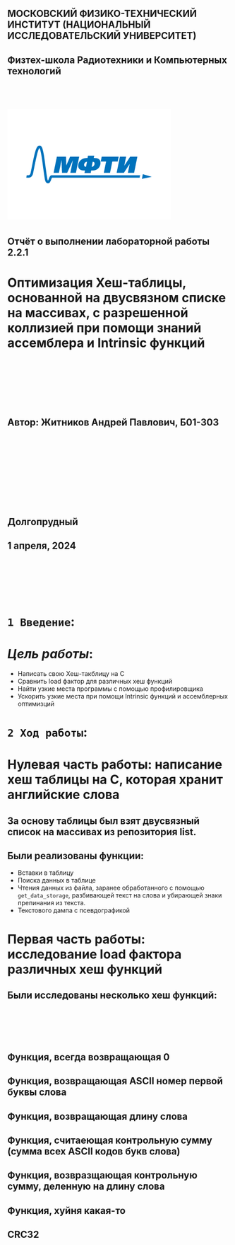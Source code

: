 ## МОСКОВСКИЙ ФИЗИКО-ТЕХНИЧЕСКИЙ ИНСТИТУТ (НАЦИОНАЛЬНЫЙ ИССЛЕДОВАТЕЛЬСКИЙ УНИВЕРСИТЕТ)

## Физтех-школа Радиотехники и Компьютерных технологий
<br/>


# ![1](/images/2.png) 

##  Отчёт о выполнении лабораторной работы 2.2.1
#  Оптимизация Хеш-таблицы, основанной на двусвязном списке на массивах, с разрешенной коллизией при помощи знаний ассемблера и Intrinsic функций

<br/>
<br/>
<br/>
<br/>
<br/>
<br/>

## Автор: Житников Андрей Павлович, Б01-303
<br/>
<br/>
<br/>
<br/>
<br/>
<br/>
<br/>
<br/>
<br/>

## Долгопрудный
## 1 апреля, 2024
<br/>
<br/>
<br/>
<br/>
<br/>

# `1 Введение`: 
# *Цель работы*: 
* Написать свою Хеш-такблицу на С
* Сравнить load фактор для различных хеш функций
* Найти узкие места программы с помощью профилировщика
* Ускорить узкие места при помощи Intrinsic функций и ассемблерных оптимизций
  
# `2 Ход работы`:
# Нулевая часть работы: написание хеш таблицы на С, которая хранит английские слова

## За основу таблицы был взят двусвязный список на массивах из репозитория list. 
## Были реализованы функции:
* Вставки в таблицу
* Поиска данных в таблице
* Чтения данных из файла, заранее обработанного с помощью `get_data_storage`, разбивающей текст на слова и убирающей знаки препинания из текста.
* Текстового дампа с псевдографикой
# Первая часть работы: исследование load фактора различных хеш функций
## Были исследованы несколько хеш функций:
<br/>
<br/>
<br/>
<br/>

## Функция, всегда возвращающая 0

## Функция, возвращающая ASCII номер первой буквы слова

## Функция, возвращающая длину слова

## Функция, считаеющая контрольную сумму (сумма всех ASCII кодов букв слова)

## Функция, возвразщающая контрольную сумму, деленную на длину слова

## Функция, хуйня какая-то

## CRC32




